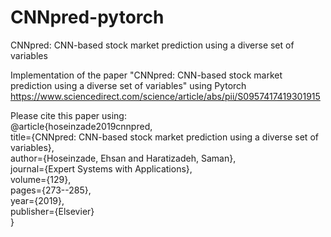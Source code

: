 # CNNpred-pytorch
CNNpred: CNN-based stock market prediction using a diverse set of variables

Implementation of the paper "CNNpred: CNN-based stock market prediction using a diverse set of variables" using Pytorch https://www.sciencedirect.com/science/article/abs/pii/S0957417419301915

Please cite this paper using: <br/>
@article{hoseinzade2019cnnpred,<br/>
title={CNNpred: CNN-based stock market prediction using a diverse set of variables},<br/>
author={Hoseinzade, Ehsan and Haratizadeh, Saman},<br/>
journal={Expert Systems with Applications},<br/>
volume={129},<br/>
pages={273--285},<br/>
year={2019},<br/>
publisher={Elsevier}<br/>
}

